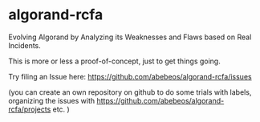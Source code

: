 # algorand-rcfa
Evolving Algorand by Analyzing its Weaknesses and Flaws based on Real Incidents.

This is more or less a proof-of-concept, just to get things going.

Try filing an Issue here: https://github.com/abebeos/algorand-rcfa/issues

(you can create an own repository on github to do some trials with labels, organizing the issues with https://github.com/abebeos/algorand-rcfa/projects etc. )
